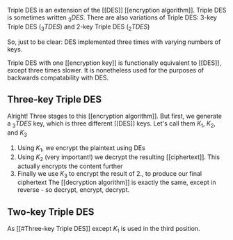 Triple DES is an extension of the [[DES]] [[encryption algorithm]].  Triple DES is sometimes written $_3DES$. There are also variations of Triple DES: 3-key Triple DES ($_3TDES$) and 2-key Triple DES ($_2TDES$)

So, just to be clear: DES implemented three times with varying numbers of keys.

Triple DES with one [[encryption key]] is functionally equivalent to [[DES]], except three times slower. It is nonetheless used for the purposes of backwards compatability with DES.

## Three-key Triple DES
Alright! Three stages to this [[encryption algorithm]]. But first, we generate a $_3TDES$ key, which is three different [[DES]] keys. Let's call them $K_1$, $K_2$, and $K_3$
1. Using $K_1$, we encrypt the plaintext using DEs
2. Using $K_2$ (very important!) we decrypt the resulting [[ciphertext]]. This actually encrypts the content further
3. Finally we use $K_3$ to encrypt the result of 2., to produce our final ciphertext
The [[decryption algorithm]] is exactly the same, except in reverse - so decrypt, encrypt, decrypt.

## Two-key Triple DES
As [[#Three-key Triple DES]] except $K_1$ is used in the third position.